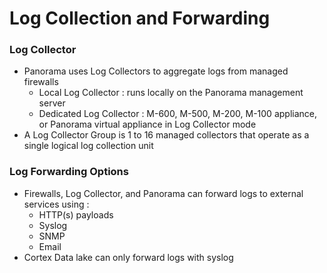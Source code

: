 # Log Collection and Forwarding

### Log Collector
* Panorama uses Log Collectors to aggregate logs from managed firewalls
  * Local Log Collector : runs locally on the Panorama management server
  * Dedicated Log Collector : M-600, M-500, M-200, M-100 appliance, or Panorama virtual appliance in Log Collector mode
* A Log Collector Group is 1 to 16 managed collectors that operate as a single logical log collection unit

### Log Forwarding Options
* Firewalls, Log Collector, and Panorama can forward logs to external services using :
  * HTTP(s) payloads
  * Syslog
  * SNMP
  * Email
* Cortex Data lake can only forward logs with syslog
